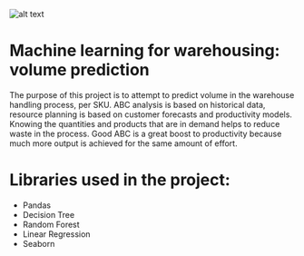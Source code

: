 
![alt text](https://thumbs.dreamstime.com/b/warehouse-management-as-stock-inventory-distribution-work-outline-concept-product-storage-transportation-occupation-203099806.jpg)


# Machine learning for warehousing: volume prediction

The purpose of this project is to attempt to predict volume in the warehouse handling process, per SKU.
ABC analysis is based on historical data, resource planning is based on customer forecasts and productivity models.
Knowing the quantities and products that are in demand helps to reduce waste in the process. Good ABC is a great boost to productivity because much more output is achieved for the same amount of effort. 


# Libraries used in the project:
* Pandas
* Decision Tree
* Random Forest
* Linear Regression
* Seaborn


